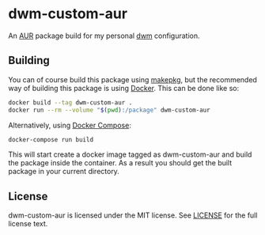 # dwm-custom-aur
An [AUR] package build for my personal [dwm] configuration.

## Building
You can of course build this package using [makepkg], but the recommended way
of building this package is using [Docker].  This can be done like so:

```bash
docker build --tag dwm-custom-aur .
docker run --rm --volume "$(pwd):/package" dwm-custom-aur
```

Alternatively, using [Docker Compose]:

```bash
docker-compose run build
```

This will start create a docker image tagged as dwm-custom-aur and build the
package inside the container.  As a result you should get the built package in
your current directory.

## License
dwm-custom-aur is licensed under the MIT license.  See [LICENSE](LICENSE) for
the full license text.

[AUR]: https://aur.archlinux.org/
[dwm]: http://dwm.suckless.org/
[makepkg]: https://wiki.archlinux.org/index.php/Makepkg
[Docker]: https://www.docker.com/
[Docker Compose]: http://docs.docker.com/compose/
